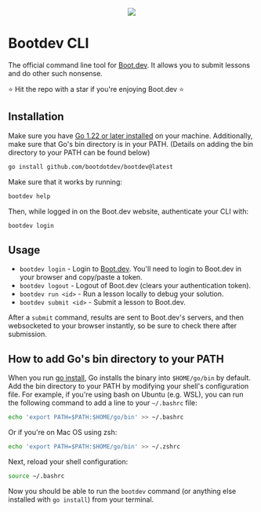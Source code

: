 <p align="center">
  <img  src="https://www.boot.dev/_nuxt/bootdev-logo-full-small.T5Eqr5qH.png">
</p>

# Bootdev CLI

The official command line tool for [Boot.dev](https://www.boot.dev). It allows you to submit lessons and do other such nonsense.

⭐ Hit the repo with a star if you're enjoying Boot.dev ⭐

## Installation

Make sure you have [Go 1.22 or later installed](https://go.dev/doc/install) on your machine. Additionally, make sure that Go's bin directory is in your PATH. (Details on adding the bin directory to your PATH can be found below)

```bash
go install github.com/bootdotdev/bootdev@latest
```

Make sure that it works by running:

```bash
bootdev help
```

Then, while logged in on the Boot.dev website, authenticate your CLI with:

```bash
bootdev login
```

## Usage

* `bootdev login` - Login to [Boot.dev](https://www.boot.dev). You'll need to login to Boot.dev in your browser and copy/paste a token.
* `bootdev logout` - Logout of Boot.dev (clears your authentication token).
* `bootdev run <id>` - Run a lesson locally to debug your solution.
* `bootdev submit <id>` - Submit a lesson to Boot.dev.

After a `submit` command, results are sent to Boot.dev's servers, and then websocketed to your browser instantly, so be sure to check there after submission.

## How to add Go's bin directory to your PATH

When you run [go install](https://pkg.go.dev/cmd/go#hdr-Compile_and_install_packages_and_dependencies), Go installs the binary into `$HOME/go/bin` by default. Add the bin directory to your PATH by modifying your shell's configuration file. For example, if you're using bash on Ubuntu (e.g. WSL), you can run the following command to add a line to your `~/.bashrc` file:

```bash
echo 'export PATH=$PATH:$HOME/go/bin' >> ~/.bashrc
```

Or if you're on Mac OS using zsh:

```bash
echo 'export PATH=$PATH:$HOME/go/bin' >> ~/.zshrc
```

Next, reload your shell configuration:

```bash
source ~/.bashrc
```

Now you should be able to run the `bootdev` command (or anything else installed with `go install`) from your terminal.
